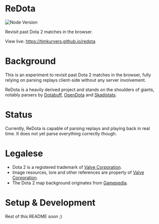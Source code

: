 # ReDota

![Node Version](https://badgen.net/badge/node/14+/green)

Revisit past Dota 2 matches in the browser.

View live: https://timkurvers.github.io/redota

# Background

This is an experiment to revisit past Dota 2 matches in the browser, fully relying
on parsing replays client-side without any server involvement.

ReDota is a heavily derived project and stands on the shoulders of giants,
notably parsers by [Dotabuff], [OpenDota] and [Skadistats].

# Status

Currently, ReDota is capable of parsing replays and playing back in real time.
It does not yet parse everything correctly though.

# Legalese

- Dota 2 is a registered trademark of [Valve Corporation].
- Image resources, lore and other references are property of [Valve Corporation].
- The Dota 2 map background originates from [Gamepedia].

# Setup & Development

Rest of this README soon ;)

[Dotabuff]: https://github.com/dotabuff/manta
[Gamepedia]: https://dota2.gamepedia.com/Map
[OpenDota]: https://github.com/odota/parser
[Skadistats]: https://github.com/skadistats/clarity
[Valve Corporation]: https://www.valvesoftware.com/
